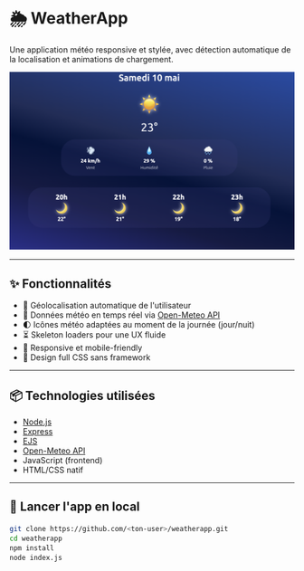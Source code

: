 # 🌦️ WeatherApp

Une application météo responsive et stylée, avec détection automatique de la localisation et animations de chargement.

![screenshot](/screenshot.png)

---

## ✨ Fonctionnalités

- 📍 Géolocalisation automatique de l'utilisateur
- 🔁 Données météo en temps réel via [Open-Meteo API](https://open-meteo.com/)
- 🌓 Icônes météo adaptées au moment de la journée (jour/nuit)
- ⏳ Skeleton loaders pour une UX fluide
- 📱 Responsive et mobile-friendly
- 🎨 Design full CSS sans framework

---

## 📦 Technologies utilisées

- [Node.js](https://nodejs.org/)
- [Express](https://expressjs.com/)
- [EJS](https://ejs.co/)
- [Open-Meteo API](https://open-meteo.com/)
- JavaScript (frontend)
- HTML/CSS natif

---

## 🚀 Lancer l'app en local

```bash
git clone https://github.com/<ton-user>/weatherapp.git
cd weatherapp
npm install
node index.js
